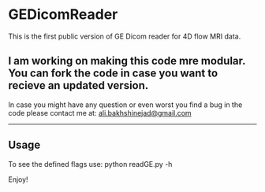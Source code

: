 # GEDicomReader

This is the first public version of GE Dicom reader for 4D flow MRI data.

I am working on making this code mre modular. You can fork the code in case you want to recieve an updated version.
-----
In case you might have any question or even worst you find a bug in the code please contact me at: ali.bakhshinejad@gmail.com

----

## Usage

To see the defined flags use:
python readGE.py -h

Enjoy!
